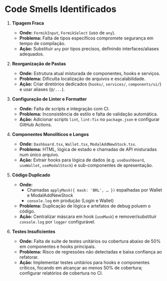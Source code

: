 # Code Smells Identificados

1. **Tipagem Fraca**

   - **Onde:** `FormikInput`, `FormikSelect` (uso de `any`).
   - **Problema:** Falta de tipos específicos compromete segurança em tempo de compilação.
   - **Ação:** Substituir `any` por tipos precisos, definindo interfaces/aliases adequados.

2. **Reorganização de Pastas**

   - **Onde:** Estrutura atual misturada de componentes, hooks e serviços.
   - **Problema:** Dificulta localização de arquivos e escalabilidade.
   - **Ação:** Criar diretórios dedicados (`hooks/`, `services/`, `components/ui/`) e usar aliases (`@/...`).

3. **Configuração de Linter e Formatter**

   - **Onde:** Falta de scripts e integração com CI.
   - **Problema:** Inconsistência de estilo e falta de validação automática.
   - **Ação:** Adicionar scripts `lint`, `lint:fix` no `package.json` e configurar GitHub Actions.

4. **Componentes Monolíticos e Longos**

   - **Onde:** `Dashboard.tsx`, `Wallet.tsx`, `ModalAddNewStock.tsx`.
   - **Problema:** HTML, lógica de estado e chamadas de API misturadas num único arquivo.
   - **Ação:** Extrair hooks para lógica de dados (e.g. `useDashboard`, `useWallet`, `useModalStock`) e sub-componentes de apresentação.

5. **Código Duplicado**

   - **Onde:**
     - Chamadas `applyMask({ mask: 'BRL', … })` espalhadas por Wallet e ModalAddNewStock
     - `console.log` em produção (Login e Wallet)
   - **Problema:** Duplicação de lógica e artefatos de debug poluem o código.
   - **Ação:** Centralizar máscara em hook (`useMask`) e remover/substituir `console.log` por `logger` configurável.

6. **Testes Insuficientes**
   - **Onde:** Falta de suíte de testes unitários ou cobertura abaixo de 50% em componentes e hooks principais.
   - **Problema:** Risco de regressões não detectadas e baixa confiança ao refatorar.
   - **Ação:** Implementar testes unitários para hooks e componentes críticos, focando em alcançar ao menos 50% de cobertura; configurar relatórios de cobertura no CI.
